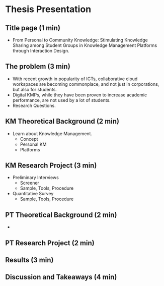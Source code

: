 # Thesis Presentation

## Title page (1 min)
- From Personal to Community Knowledge: Stimulating Knowledge Sharing among Student Groups in Knowledge Management Platforms through Interaction Design.

## The problem (3 min)

- With recent growth in popularity of ICTs, collaborative cloud workspaces are becoming commonplace, and not just in corporations, but also for students.
- Digital KMPs, while they have been proven to increase academic performance, are not used by a lot of students.
- Research Questions.

## KM Theoretical Background (2 min)
- Learn about Knowledge Management.
	- Concept
	- Personal KM
	- Platforms

## KM Research Project (3 min)
- Preliminary Interviews
	- Screener
	- Sample, Tools, Procedure
- Quantitative Survey
	- Sample, Tools, Procedure

## PT Theoretical Background (2 min)
- 

## PT Research Project (2 min)

## Results (3 min)

## Discussion and Takeaways (4 min)

